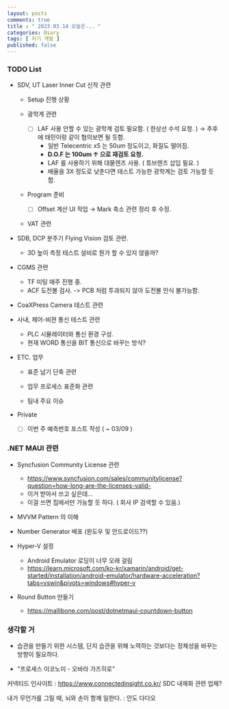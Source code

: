 ```yaml
---
layout: posts
comments: true
title : " 2023.03.14 오늘은... "
categories: Diary
tags: [ 자기 개발 ]
published: false
---
```


### TODO List

- SDV, UT Laser Inner Cut 신작 관련

  - Setup 진행 상황

  - 광학계 관련
    - [ ] LAF 사용 안할 수 있는 광학계 검토 필요함. ( 한상선 수석 요청. ) → 추후에 태민이랑 같이 협의보면 될 듯함.
      - 일반 Telecentric x5 는 50um 정도이고, 화질도 떨어짐.
      - **D.O.F 는 100um ↑ 으로 재검토 요청.**
      - LAF 를 사용하기 위해 대물렌즈 사용. ( 튜브렌즈 삽입 필요. )
      - 배율을 3X 정도로 낮춘다면 테스트 가능한 광학계는 검토 가능할 듯 함.

  - Program 준비
    - [ ] Offset 계산 UI 작업 → Mark 축소 관련 정리 후 수정.

  - VAT 관련

- SDB, DCP 분주기 Flying Vision 검토 관련.
  - 3D 높이 측정 테스트 설비로 뭔가 할 수 있지 않을까?

- CGMS 관련
  - TF 미팅 매주 진행 중.
  - ACF 도전볼 검사. -> PCB 처럼 투과되지 않아 도전볼 인식 불가능함.

- CoaXPress Camera 테스트 관련

- 사내, 제어-비젼 통신 테스트 관련
  - PLC 시뮬레이터와 통신 환경 구성.
  - 현재 WORD 통신을 BIT 통신으로 바꾸는 방식?

- ETC. 업무
  - 표준 납기 단축 관련

  - 업무 프로세스 표준화 관련

  - 팀내 주요 이슈

- Private
  - [ ] 이번 주 예측번호 포스트 작성 ( ~ 03/09 )

### .NET MAUI 관련

- Syncfusion Community License 관련
  - <https://www.syncfusion.com/sales/communitylicense?question=how-long-are-the-licenses-valid->
  - 이거 받아서 쓰고 싶은데...
  - 이걸 쓰면 집에서만 가능할 듯 하다. ( 회사 IP 검색할 수 있음.)

- MVVM Pattern 의 이해

- Number Generator 배포 (윈도우 및 안드로이드??)

- Hyper-V 설정
  - Android Emulator 로딩이 너무 오래 걸림
  - <https://learn.microsoft.com/ko-kr/xamarin/android/get-started/installation/android-emulator/hardware-acceleration?tabs=vswin&pivots=windows#hyper-v>

- Round Button 만들기
  - <https://mallibone.com/post/dotnetmaui-countdown-button>

### 생각할 거

- 습관을 만들기 위한 시스템, 단지 습관을 위해 노력하는 것보다는 정체성을 바꾸는 방향이 필요하다.

- "프로세스 이코노미 - 오바라 가즈히로"

커넥티드 인사이트
 : <https://www.connectedinsight.co.kr/>
   SDC 내재화 관련 업체?

내가 무언가를 그릴 때, 뇌와 손이 함께 일한다.
 : 안도 다다오
